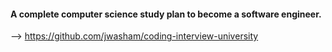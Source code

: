 #### A complete computer science study plan to become a software engineer.


--> https://github.com/jwasham/coding-interview-university
